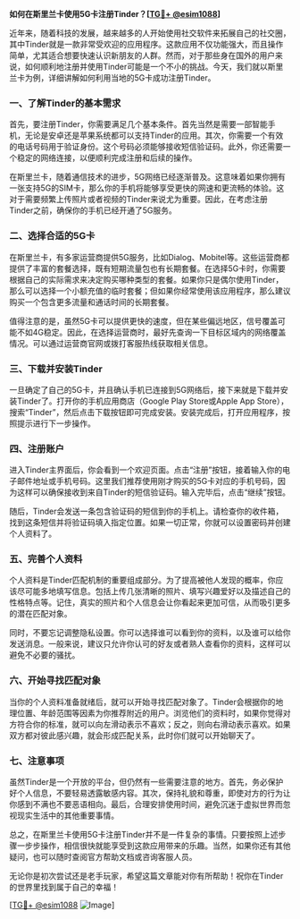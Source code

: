 **如何在斯里兰卡使用5G卡注册Tinder？[[TG💪+ @esim1088](https://t.me/s/esim1088)]**

近年来，随着科技的发展，越来越多的人开始使用社交软件来拓展自己的社交圈，其中Tinder就是一款非常受欢迎的应用程序。这款应用不仅功能强大，而且操作简单，尤其适合想要快速认识新朋友的人群。然而，对于那些身在国外的用户来说，如何顺利地注册并使用Tinder可能是一个不小的挑战。今天，我们就以斯里兰卡为例，详细讲解如何利用当地的5G卡成功注册Tinder。

### 一、了解Tinder的基本需求

首先，要注册Tinder，你需要满足几个基本条件。首先当然是需要一部智能手机，无论是安卓还是苹果系统都可以支持Tinder的应用。其次，你需要一个有效的电话号码用于验证身份。这个号码必须能够接收短信验证码。此外，你还需要一个稳定的网络连接，以便顺利完成注册和后续的操作。

在斯里兰卡，随着通信技术的进步，5G网络已经逐渐普及。这意味着如果你拥有一张支持5G的SIM卡，那么你的手机将能够享受更快的网速和更流畅的体验。这对于需要频繁上传照片或者视频的Tinder来说尤为重要。因此，在考虑注册Tinder之前，确保你的手机已经开通了5G服务。

### 二、选择合适的5G卡

在斯里兰卡，有多家运营商提供5G服务，比如Dialog、Mobitel等。这些运营商都提供了丰富的套餐选择，既有短期流量包也有长期套餐。在选择5G卡时，你需要根据自己的实际需求来决定购买哪种类型的套餐。如果你只是偶尔使用Tinder，那么可以选择一个小额充值的临时套餐；但如果你经常使用该应用程序，那么建议购买一个包含更多流量和通话时间的长期套餐。

值得注意的是，虽然5G卡可以提供更快的速度，但在某些偏远地区，信号覆盖可能不如4G稳定。因此，在选择运营商时，最好先查询一下目标区域内的网络覆盖情况。可以通过运营商官网或拨打客服热线获取相关信息。

### 三、下载并安装Tinder

一旦确定了自己的5G卡，并且确认手机已连接到5G网络后，接下来就是下载并安装Tinder了。打开你的手机应用商店（Google Play Store或Apple App Store），搜索“Tinder”，然后点击下载按钮即可完成安装。安装完成后，打开应用程序，按照提示进行下一步操作。

### 四、注册账户

进入Tinder主界面后，你会看到一个欢迎页面。点击“注册”按钮，接着输入你的电子邮件地址或手机号码。这里我们推荐使用刚才购买的5G卡对应的手机号码，因为这样可以确保接收到来自Tinder的短信验证码。输入完毕后，点击“继续”按钮。

随后，Tinder会发送一条包含验证码的短信到你的手机上。请检查你的收件箱，找到这条短信并将验证码填入指定位置。如果一切正常，你就可以设置密码并创建个人资料了。

### 五、完善个人资料

个人资料是Tinder匹配机制的重要组成部分。为了提高被他人发现的概率，你应该尽可能多地填写信息。包括上传几张清晰的照片、填写兴趣爱好以及描述自己的性格特点等。记住，真实的照片和个人信息会让你看起来更加可信，从而吸引更多的潜在匹配对象。

同时，不要忘记调整隐私设置。你可以选择谁可以看到你的资料，以及谁可以给你发送消息。一般来说，建议只允许你认可的好友或者熟人查看你的资料，这样可以避免不必要的骚扰。

### 六、开始寻找匹配对象

当你的个人资料准备就绪后，就可以开始寻找匹配对象了。Tinder会根据你的地理位置、年龄范围等因素为你推荐附近的用户。浏览他们的资料时，如果你觉得对方符合你的标准，就可以向左滑动表示不喜欢；反之，则向右滑动表示喜欢。如果双方都对彼此感兴趣，就会形成匹配关系，此时你们就可以开始聊天了。

### 七、注意事项

虽然Tinder是一个开放的平台，但仍然有一些需要注意的地方。首先，务必保护好个人信息，不要轻易透露敏感内容。其次，保持礼貌和尊重，即使对方的行为让你感到不满也不要恶语相向。最后，合理安排使用时间，避免沉迷于虚拟世界而忽视现实生活中的其他重要事情。

总之，在斯里兰卡使用5G卡注册Tinder并不是一件复杂的事情。只要按照上述步骤一步步操作，相信很快就能享受到这款应用带来的乐趣。当然，如果你还有其他疑问，也可以随时查阅官方帮助文档或咨询客服人员。

无论你是初次尝试还是老手玩家，希望这篇文章能对你有所帮助！祝你在Tinder的世界里找到属于自己的幸福！

[[TG💪+ @esim1088](https://t.me/s/esim1088) ![Image](https://i.postimg.cc/4NQfJmqS/Snipaste-2025-05-13-00-14-12.png)]